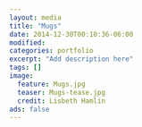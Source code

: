 ```yaml
---
layout: media
title: "Mugs"
date: 2014-12-30T00:10:36-06:00
modified:
categories: portfolio
excerpt: "Add description here"
tags: []
image:
  feature: Mugs.jpg
  teaser: Mugs-tease.jpg
  credit: Lisbeth Hamlin
ads: false
---
```


